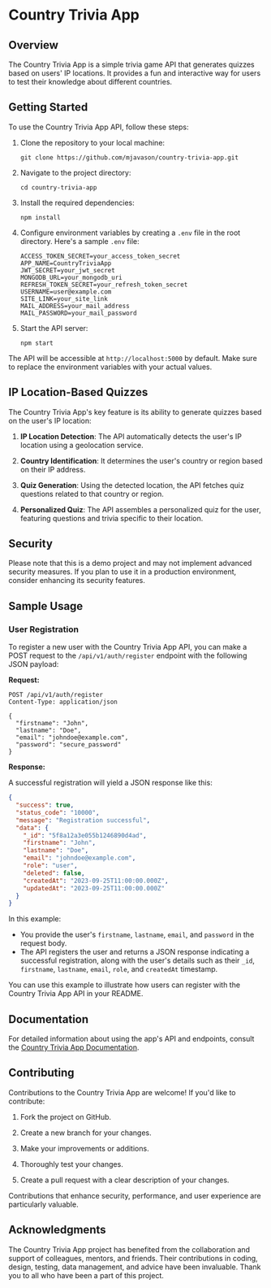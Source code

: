 
# Country Trivia App

## Overview

The Country Trivia App is a simple trivia game API that generates quizzes based on users' IP locations. It provides a fun and interactive way for users to test their knowledge about different countries.

## Getting Started

To use the Country Trivia App API, follow these steps:

1. Clone the repository to your local machine:

   ```shell
   git clone https://github.com/mjavason/country-trivia-app.git
   ```

2. Navigate to the project directory:

   ```shell
   cd country-trivia-app
   ```

3. Install the required dependencies:

   ```shell
   npm install
   ```

4. Configure environment variables by creating a `.env` file in the root directory. Here's a sample `.env` file:

   ```env
   ACCESS_TOKEN_SECRET=your_access_token_secret
   APP_NAME=CountryTriviaApp
   JWT_SECRET=your_jwt_secret
   MONGODB_URL=your_mongodb_uri
   REFRESH_TOKEN_SECRET=your_refresh_token_secret
   USERNAME=user@example.com
   SITE_LINK=your_site_link
   MAIL_ADDRESS=your_mail_address
   MAIL_PASSWORD=your_mail_password
   ```

5. Start the API server:

   ```shell
   npm start
   ```

The API will be accessible at `http://localhost:5000` by default. Make sure to replace the environment variables with your actual values.

## IP Location-Based Quizzes

The Country Trivia App's key feature is its ability to generate quizzes based on the user's IP location:

1. **IP Location Detection**: The API automatically detects the user's IP location using a geolocation service.

2. **Country Identification**: It determines the user's country or region based on their IP address.

3. **Quiz Generation**: Using the detected location, the API fetches quiz questions related to that country or region.

4. **Personalized Quiz**: The API assembles a personalized quiz for the user, featuring questions and trivia specific to their location.

## Security

Please note that this is a demo project and may not implement advanced security measures. If you plan to use it in a production environment, consider enhancing its security features.

## Sample Usage

### User Registration

To register a new user with the Country Trivia App API, you can make a POST request to the `/api/v1/auth/register` endpoint with the following JSON payload:

**Request:**

```http
POST /api/v1/auth/register
Content-Type: application/json

{
  "firstname": "John",
  "lastname": "Doe",
  "email": "johndoe@example.com",
  "password": "secure_password"
}
```

**Response:**

A successful registration will yield a JSON response like this:

```json
{
  "success": true,
  "status_code": "10000",
  "message": "Registration successful",
  "data": {
    "_id": "5f8a12a3e055b1246890d4ad",
    "firstname": "John",
    "lastname": "Doe",
    "email": "johndoe@example.com",
    "role": "user",
    "deleted": false,
    "createdAt": "2023-09-25T11:00:00.000Z",
    "updatedAt": "2023-09-25T11:00:00.000Z"
  }
}
```

In this example:

- You provide the user's `firstname`, `lastname`, `email`, and `password` in the request body.
- The API registers the user and returns a JSON response indicating a successful registration, along with the user's details such as their `_id`, `firstname`, `lastname`, `email`, `role`, and `createdAt` timestamp.

You can use this example to illustrate how users can register with the Country Trivia App API in your README.

## Documentation

For detailed information about using the app's API and endpoints, consult the [Country Trivia App Documentation](#).

## Contributing

Contributions to the Country Trivia App are welcome! If you'd like to contribute:

1. Fork the project on GitHub.

2. Create a new branch for your changes.

3. Make your improvements or additions.

4. Thoroughly test your changes.

5. Create a pull request with a clear description of your changes.

Contributions that enhance security, performance, and user experience are particularly valuable.

## Acknowledgments

The Country Trivia App project has benefited from the collaboration and support of colleagues, mentors, and friends. Their contributions in coding, design, testing, data management, and advice have been invaluable. Thank you to all who have been a part of this project.
